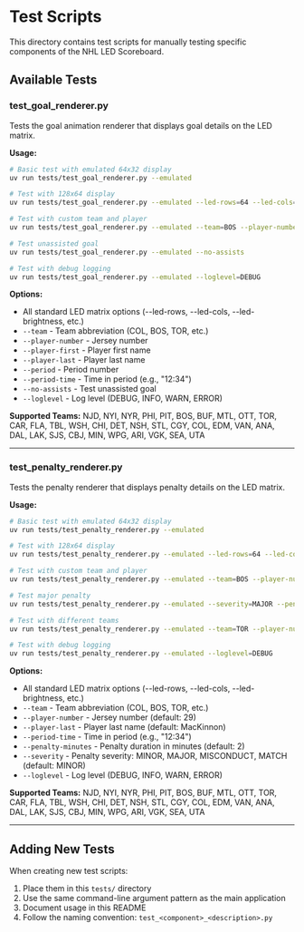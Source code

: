 # Test Scripts

This directory contains test scripts for manually testing specific components of the NHL LED Scoreboard.

## Available Tests

### test_goal_renderer.py

Tests the goal animation renderer that displays goal details on the LED matrix.

**Usage:**
```bash
# Basic test with emulated 64x32 display
uv run tests/test_goal_renderer.py --emulated

# Test with 128x64 display
uv run tests/test_goal_renderer.py --emulated --led-rows=64 --led-cols=128

# Test with custom team and player
uv run tests/test_goal_renderer.py --emulated --team=BOS --player-number=63 --player-first=Brad --player-last=Marchand

# Test unassisted goal
uv run tests/test_goal_renderer.py --emulated --no-assists

# Test with debug logging
uv run tests/test_goal_renderer.py --emulated --loglevel=DEBUG
```

**Options:**
- All standard LED matrix options (--led-rows, --led-cols, --led-brightness, etc.)
- `--team` - Team abbreviation (COL, BOS, TOR, etc.)
- `--player-number` - Jersey number
- `--player-first` - Player first name
- `--player-last` - Player last name
- `--period` - Period number
- `--period-time` - Time in period (e.g., "12:34")
- `--no-assists` - Test unassisted goal
- `--loglevel` - Log level (DEBUG, INFO, WARN, ERROR)

**Supported Teams:**
NJD, NYI, NYR, PHI, PIT, BOS, BUF, MTL, OTT, TOR, CAR, FLA, TBL, WSH, CHI, DET, NSH, STL, CGY, COL, EDM, VAN, ANA, DAL, LAK, SJS, CBJ, MIN, WPG, ARI, VGK, SEA, UTA

---

### test_penalty_renderer.py

Tests the penalty renderer that displays penalty details on the LED matrix.

**Usage:**
```bash
# Basic test with emulated 64x32 display
uv run tests/test_penalty_renderer.py --emulated

# Test with 128x64 display
uv run tests/test_penalty_renderer.py --emulated --led-rows=64 --led-cols=128

# Test with custom team and player
uv run tests/test_penalty_renderer.py --emulated --team=BOS --player-number=63 --player-last=Marchand

# Test major penalty
uv run tests/test_penalty_renderer.py --emulated --severity=MAJOR --penalty-minutes=5

# Test with different teams
uv run tests/test_penalty_renderer.py --emulated --team=TOR --player-number=34 --player-last=Matthews

# Test with debug logging
uv run tests/test_penalty_renderer.py --emulated --loglevel=DEBUG
```

**Options:**
- All standard LED matrix options (--led-rows, --led-cols, --led-brightness, etc.)
- `--team` - Team abbreviation (COL, BOS, TOR, etc.)
- `--player-number` - Jersey number (default: 29)
- `--player-last` - Player last name (default: MacKinnon)
- `--period-time` - Time in period (e.g., "12:34")
- `--penalty-minutes` - Penalty duration in minutes (default: 2)
- `--severity` - Penalty severity: MINOR, MAJOR, MISCONDUCT, MATCH (default: MINOR)
- `--loglevel` - Log level (DEBUG, INFO, WARN, ERROR)

**Supported Teams:**
NJD, NYI, NYR, PHI, PIT, BOS, BUF, MTL, OTT, TOR, CAR, FLA, TBL, WSH, CHI, DET, NSH, STL, CGY, COL, EDM, VAN, ANA, DAL, LAK, SJS, CBJ, MIN, WPG, ARI, VGK, SEA, UTA

---

## Adding New Tests

When creating new test scripts:
1. Place them in this `tests/` directory
2. Use the same command-line argument pattern as the main application
3. Document usage in this README
4. Follow the naming convention: `test_<component>_<description>.py`
